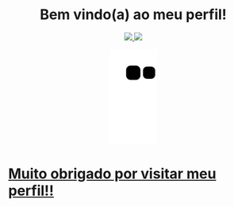 <h1 align="center"> Bem vindo(a) ao meu perfil!</h1> 
<a style="text-align: center;" Olá!! meu nome é Guilherme e atualmente eu estou estudando programação no Senai, tenho uma grande vontade de estudar essa área da técnologia, pois foi nela em que me encontrei. Sonho em um dia poder trabalhar com programação para assim poder viver de um emprego que me faça muito feliz :)
</a>
<div align="center">
  <a href="https://github.com/rafaballerini">
  <img height="180em" src="https://github-readme-stats.vercel.app/api?username=guiqsassi&show_icons=true&theme=dracula&include_all_commits=true&count_private=true"/>
  <img height="180em" src="https://github-readme-stats.vercel.app/api/top-langs/?username=guiqsassi&layout=compact&langs_count=7&theme=dracula"/>


  
  

  ![Snake animation](https://github.com/rafaballerini/rafaballerini/blob/output/github-contribution-grid-snake.svg)
    </div>
  <h1 aligntext="center"> Muito obrigado por visitar meu perfil!! </h1>
